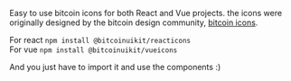 Easy to use bitcoin icons for both React and Vue projects. the icons were originally designed by the bitcoin design community, [bitcoin icons](https://bitcoinicons.com/).

For react `npm install @bitcoinuikit/reacticons`  
For vue `npm install @bitcoinuikit/vueicons`

And you just have to import it and use the components :)
